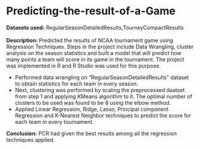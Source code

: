 # Predicting-the-result-of-a-Game
<b>Datasets used:</b> RegularSeasonDetailedResults,TourneyCompactResults
<br><br>
<b>Description: </b>Predicted the results of NCAA tournament game using Regression Techniques. Steps in the project include Data Wrangling, cluster analysis on the season statistics and built a model that will predict how many points a team will score in its game in the tournament. The project was implemented in R and R Studio was used for this purpose. 
<ul>
<li>Performed data wrangling on “RegularSeasonDetailedResults” dataset to obtain statistics for each team in every season. </li>
  <li>Next, clustering was performed by scaling the preprocessed daatset from step 1 and applying KMeans algorithm to it. The optimal number of clusters to be used was found to be 8 using the elbow method. </li>
  <li> Applied  Linear Regression, Ridge, Lasso, Principal component Regression and K-Nearest Neighbor techniques to predict the score for each team in every tournament.  </li>
</ul>

<b>Conclusion:</b>
PCR had given the best results among all the regression techniques applied. 
